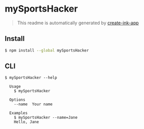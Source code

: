 # mySportsHacker

> This readme is automatically generated by [create-ink-app](https://github.com/vadimdemedes/create-ink-app)

## Install

```bash
$ npm install --global mySportsHacker
```

## CLI

```
$ mySportsHacker --help

  Usage
    $ mySportsHacker

  Options
    --name  Your name

  Examples
    $ mySportsHacker --name=Jane
    Hello, Jane
```
